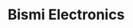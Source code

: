 ---
title: "Bismi Electronics"
url: /killlkkeekkr-muvaarrrrupulll/bismi-electronics/
shop: electronics
---